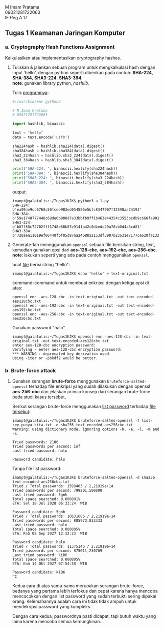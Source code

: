 M Imam Pratama  
09021281722063  
IF Reg A 17  

## Tugas 1 Keamanan Jaringan Komputer

### a. Cryptography Hash Functions Assignment

Kalkulasikan atau implementasikan cryptography hashes.

1. Tuliskan & jalankan sebuah program untuk mengkalkulasi hash dengan input
'hello', dengan python seperti diberikan pada contoh: **SHA-224**, **SHA-384**,
**SHA3-224**, **SHA3-384**.  
**note**: gunakan library python, *hashlib*.

    Tulis [programnya](a_1.py):

    ```python
    #!/usr/bin/env python3

    # M Imam Pratama
    # 09021281722063

    import hashlib, binascii

    text = "hello"
    data = text.encode('utf8')

    sha224hash = hashlib.sha224(data).digest()
    sha384hash = hashlib.sha384(data).digest()
    sha3_224hash = hashlib.sha3_224(data).digest()
    sha3_384hash = hashlib.sha3_384(data).digest()

    print("SHA-224: ", binascii.hexlify(sha224hash))
    print("SHA-384: ", binascii.hexlify(sha384hash))
    print("SHA3-224: ", binascii.hexlify(sha3_224hash))
    print("SHA3-384: ", binascii.hexlify(sha3_384hash))

    ```
    
    output:
    
    ```console
    imampt@galatulis:~/Tugas1KJK$ python3 a_1.py
    SHA-224:  b'ea09ae9cc6768c50fcee903ed054556e5bfc8347907f12598aa24193'
    SHA-384:  b'59e1748777448c69de6b800d7a33bbfb9ff1b463e44354c3553bcdb9c666fa90125a3c79f90397bdf5f6a13de828684f'
    SHA3-224:  b'b87f88c72702fff1748e58b87e9141a42c0dbedc29a78cb0d4a5cd81'
    SHA3-384:  b'720aea11019ef06440fbf05d87aa24680a2153df3907b23631e7177ce620fa1330ff07c0fddee54699a4c3ee0ee9d887'
    ```
    
2. Generate-lah mennggunakan `openssl` sebuah file berisikan string, text,
kemudian gunakan opsi dari **aes-128-cbc**, **aes-192-cbc**, **aes-256-cbc**.  
**note**: lakukan seperti yang ada pada contoh menggunakan `openssl`.

    buat [file](text-original.txt) berisi string "hello":

    ```console
    imampt@galatulis:~/Tugas1KJK$ echo 'hello' > text-original.txt
    ```

    command-command untuk membuat enkripsi dengan ketiga opsi di atas:

    ```
    openssl enc -aes-128-cbc -in text-original.txt -out text-encoded-aes128cbc.txt
    openssl enc -aes-192-cbc -in text-original.txt -out text-encoded-aes192cbc.txt
    openssl enc -aes-256-cbc -in text-original.txt -out text-encoded-aes256cbc.txt
    ```

    Gunakan password "halo"

    ```console
    imampt@galatulis:~/Tugas1KJK$ openssl enc -aes-128-cbc -in text-original.txt -out text-encoded-aes128cbc.txt
    enter aes-128-cbc encryption password:
    Verifying - enter aes-128-cbc encryption password:
    *** WARNING : deprecated key derivation used.
    Using -iter or -pbkdf2 would be better.
    ```

### b. Brute-force attack

1. Gunakan serangan **brute-force** menggunakan `bruteforce-salted-openssl` terhadap
file enkripsi yang sudah dilakukan dengan openssl **aes-256-cbc** dan jelaskan
prinsip konsep dari serangan brute-force pada studi kasus tersebut.

    Berikut serangan brute-force menggunakan [list password](list-key-punya-kita.txt)
    terhadap [file tersebut](text-encoded-aes256cbc.txt):
    
    ```console
    imampt@galatulis:~/Tugas1KJK$ bruteforce-salted-openssl -f list-key-punya-kita.txt -d sha256 text-encoded-aes256cbc.txt
    Warning: using dictionary mode, ignoring options -b, -e, -l, -m and -s.
    
    Tried passwords: 2106
    Tried passwords per second: inf
    Last tried password: halo
    
    Password candidate: halo
    ```
    
    Tanpa file list password:

    ```console
    imampt@galatulis:~/Tugas1KJK$ bruteforce-salted-openssl -d sha256 text-encoded-aes256cbc.txt
    Tried / Total passwords: 1598403 / 2,21919e+14
    Tried passwords per second: 799201,500000
    Last tried password: 5gnh
    Total space searched: 0,000001%
    ETA: Sel 18 Jul 2028 06:33:24  WIB

    Password candidate: 5gnh
    Tried / Total passwords: 10631686 / 2,21919e+14
    Tried passwords per second: 885973,833333
    Last tried password: halo
    Total space searched: 0,000005%
    ETA: Rab 08 Sep 2027 12:12:23  WIB

    Password candidate: halo
    Tried / Total passwords: 11375146 / 2,21919e+14
    Tried passwords per second: 875011,230769
    Last tried password: kiB6
    Total space searched: 0,000005%
    ETA: Kam 14 Okt 2027 07:54:58  WIB

    Password candidate: kiB6
    ^C
    ```

    Kedua cara di atas sama-sama merupakan serangan brute-force, bedanya yang
    pertama lebih terfokus dan cepat karena hanya mencoba mencocokkan dengan
    list password yang sudah terbukti sering dipakai orang. Kelemahannya adalah
    cara ini tidak tidak ampuh untuk mendekripsi password yang kompleks.

    Dengan cara kedua, passwordnya pasti didapat, tapi butuh waktu yang lama
    karena mencoba semua kemungkinan.
